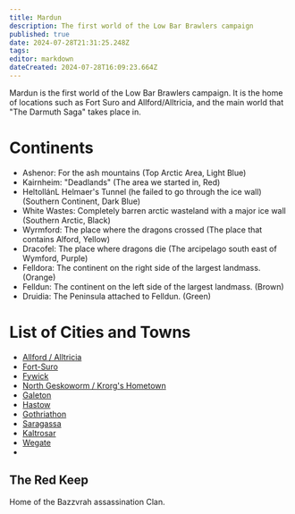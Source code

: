 ```yaml
---
title: Mardun
description: The first world of the Low Bar Brawlers campaign
published: true
date: 2024-07-28T21:31:25.248Z
tags: 
editor: markdown
dateCreated: 2024-07-28T16:09:23.664Z
---
```


Mardun is the first world of the Low Bar Brawlers campaign. It is the home of locations such as Fort Suro and Allford/Alltricia, and the main world that "The Darmuth Saga" takes place in.

# Continents
- Ashenor: For the ash mountains (Top Arctic Area, Light Blue)
- Kairnheim: "Deadlands" (The area we started in, Red)
- HeltollánL Helmaer's Tunnel (he failed to go through the ice wall) (Southern Continent, Dark Blue)
- White Wastes: Completely barren arctic wasteland with a major ice wall (Southern Arctic, Black)
- Wyrmford: The place where the dragons crossed (The place that contains Alford, Yellow)
- Dracofel: The place where dragons die (The arcipelago south east of Wymford, Purple)
- Felldora: The continent on the right side of the largest landmass. (Orange)
- Felldun: The continent on the left side of the largest landmass. (Brown)
- Druidia: The Peninsula attached to Felldun. (Green)

# List of Cities and Towns
- [Allford / Alltricia](/locations/Mardun/Allford)
- [Fort-Suro](/locations/Mardun/Fort-Suro)
- [Fywick](/locations/Mardun/Fywick)
- [North Geskoworm / Krorg's Hometown](/locations/Mardun/north_geskoworm)
- [Galeton](/locations/Mardun/Galeton)
- [Hastow](/locations/Mardun/Hastow)
- [Gothriathon](/locations/Mardun/Gothriathon)
- [Saragassa](/locations/Mardun/Saragassa)
- [Kaltrosar](/locations/Mardun/Kaltrosar)
- [Wegate](/locations/Mardun/Wegate)
- 


## The Red Keep
Home of the Bazzvrah assassination Clan. 

